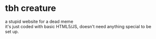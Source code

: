 # tbh creature
a stupid website for a dead meme <br>
it's just coded with basic HTML5/JS, doesn't need anything special to be set up.
